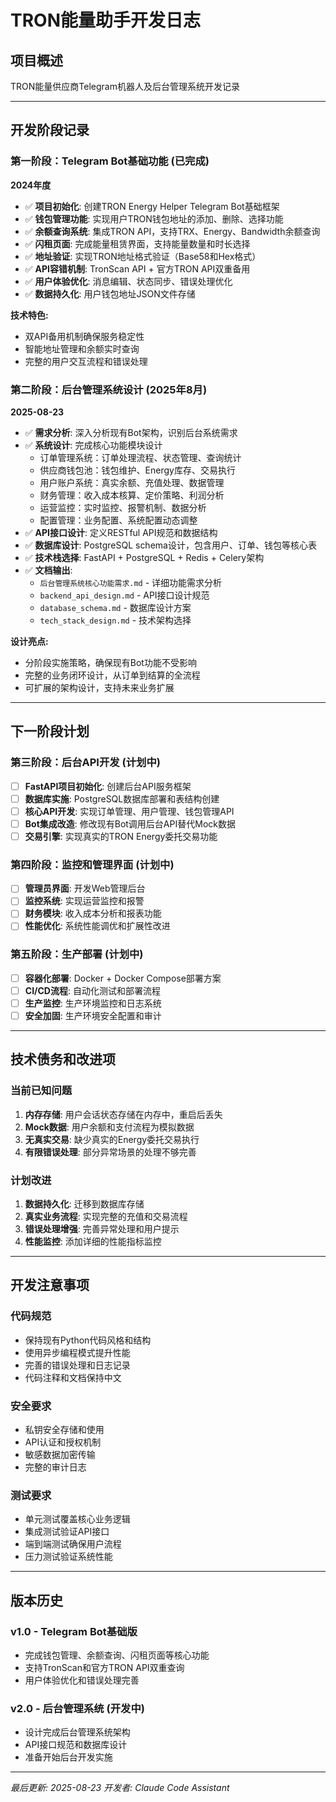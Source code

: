 # TRON能量助手开发日志

## 项目概述
TRON能量供应商Telegram机器人及后台管理系统开发记录

---

## 开发阶段记录

### 第一阶段：Telegram Bot基础功能 (已完成)

**2024年度**
- ✅ **项目初始化**: 创建TRON Energy Helper Telegram Bot基础框架
- ✅ **钱包管理功能**: 实现用户TRON钱包地址的添加、删除、选择功能
- ✅ **余额查询系统**: 集成TRON API，支持TRX、Energy、Bandwidth余额查询
- ✅ **闪租页面**: 完成能量租赁界面，支持能量数量和时长选择
- ✅ **地址验证**: 实现TRON地址格式验证（Base58和Hex格式）
- ✅ **API容错机制**: TronScan API + 官方TRON API双重备用
- ✅ **用户体验优化**: 消息编辑、状态同步、错误处理优化
- ✅ **数据持久化**: 用户钱包地址JSON文件存储

**技术特色:**
- 双API备用机制确保服务稳定性
- 智能地址管理和余额实时查询
- 完整的用户交互流程和错误处理

### 第二阶段：后台管理系统设计 (2025年8月)

**2025-08-23**
- ✅ **需求分析**: 深入分析现有Bot架构，识别后台系统需求
- ✅ **系统设计**: 完成核心功能模块设计
  - 订单管理系统：订单处理流程、状态管理、查询统计
  - 供应商钱包池：钱包维护、Energy库存、交易执行
  - 用户账户系统：真实余额、充值处理、数据管理
  - 财务管理：收入成本核算、定价策略、利润分析
  - 运营监控：实时监控、报警机制、数据分析
  - 配置管理：业务配置、系统配置动态调整
- ✅ **API接口设计**: 定义RESTful API规范和数据结构
- ✅ **数据库设计**: PostgreSQL schema设计，包含用户、订单、钱包等核心表
- ✅ **技术栈选择**: FastAPI + PostgreSQL + Redis + Celery架构
- ✅ **文档输出**: 
  - `后台管理系统核心功能需求.md` - 详细功能需求分析
  - `backend_api_design.md` - API接口设计规范
  - `database_schema.md` - 数据库设计方案  
  - `tech_stack_design.md` - 技术架构选择

**设计亮点:**
- 分阶段实施策略，确保现有Bot功能不受影响
- 完整的业务闭环设计，从订单到结算的全流程
- 可扩展的架构设计，支持未来业务扩展

---

## 下一阶段计划

### 第三阶段：后台API开发 (计划中)
- [ ] **FastAPI项目初始化**: 创建后台API服务框架
- [ ] **数据库实施**: PostgreSQL数据库部署和表结构创建
- [ ] **核心API开发**: 实现订单管理、用户管理、钱包管理API
- [ ] **Bot集成改造**: 修改现有Bot调用后台API替代Mock数据
- [ ] **交易引擎**: 实现真实的TRON Energy委托交易功能

### 第四阶段：监控和管理界面 (计划中)
- [ ] **管理员界面**: 开发Web管理后台
- [ ] **监控系统**: 实现运营监控和报警
- [ ] **财务模块**: 收入成本分析和报表功能
- [ ] **性能优化**: 系统性能调优和扩展性改进

### 第五阶段：生产部署 (计划中)
- [ ] **容器化部署**: Docker + Docker Compose部署方案
- [ ] **CI/CD流程**: 自动化测试和部署流程
- [ ] **生产监控**: 生产环境监控和日志系统
- [ ] **安全加固**: 生产环境安全配置和审计

---

## 技术债务和改进项

### 当前已知问题
1. **内存存储**: 用户会话状态存储在内存中，重启后丢失
2. **Mock数据**: 用户余额和支付流程为模拟数据
3. **无真实交易**: 缺少真实的Energy委托交易执行
4. **有限错误处理**: 部分异常场景的处理不够完善

### 计划改进
1. **数据持久化**: 迁移到数据库存储
2. **真实业务流程**: 实现完整的充值和交易流程
3. **错误处理增强**: 完善异常处理和用户提示
4. **性能监控**: 添加详细的性能指标监控

---

## 开发注意事项

### 代码规范
- 保持现有Python代码风格和结构
- 使用异步编程模式提升性能
- 完善的错误处理和日志记录
- 代码注释和文档保持中文

### 安全要求
- 私钥安全存储和使用
- API认证和授权机制
- 敏感数据加密传输
- 完整的审计日志

### 测试要求
- 单元测试覆盖核心业务逻辑
- 集成测试验证API接口
- 端到端测试确保用户流程
- 压力测试验证系统性能

---

## 版本历史

### v1.0 - Telegram Bot基础版
- 完成钱包管理、余额查询、闪租页面等核心功能
- 支持TronScan和官方TRON API双重查询
- 用户体验优化和错误处理完善

### v2.0 - 后台管理系统 (开发中)  
- 设计完成后台管理系统架构
- API接口规范和数据库设计
- 准备开始后台开发实施

---

*最后更新: 2025-08-23*
*开发者: Claude Code Assistant*